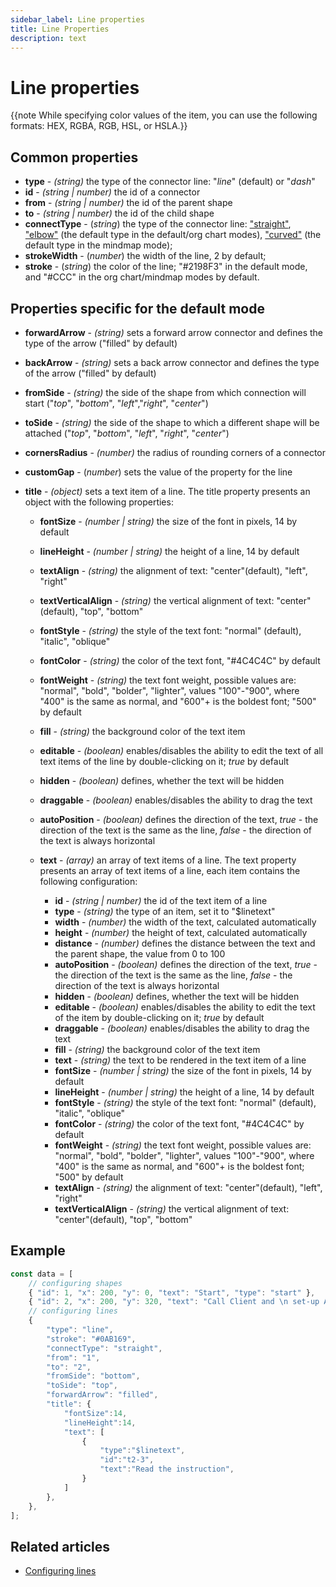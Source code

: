 ```yaml
---
sidebar_label: Line properties
title: Line Properties 
description: text
---
```


# Line properties

{{note While specifying color values of the item, you can use the following formats: HEX, RGBA, RGB, HSL, or HSLA.}}

## Common properties

- **type** - *(string)* the type of the connector line: "*line*" (default) or "*dash*"
- **id** - *(string | number)*  the id of a connector
- **from** - *(string | number)* the id of the parent shape
- **to** - *(string | number)* the id of the child shape
- **connectType** - (*string*) the type of the connector line: ["straight"](../../lines/index/#lines-in-the-default-mode), ["elbow"](../../lines/index/#lines-in-the-org-chart-mode) (the default type in the default/org chart modes), ["curved"](../../lines/index/#lines-in-the-mindmap-mode) (the default type in the mindmap mode);
- **strokeWidth** - (*number*) the width of the line, 2 by default;
- **stroke** - (*string*) the color of the line; "#2198F3" in the default mode, and "#CCC" in the org chart/mindmap modes by default.

## Properties specific for the default mode

- **forwardArrow** - *(string)* sets a forward arrow connector and defines the type of the arrow ("filled" by default)
- **backArrow** - *(string)* sets a back arrow connector and defines the type of the arrow ("filled" by default)
- **fromSide** - *(string)* the side of the shape from which connection will start ("*top*", "*bottom*", "*left*","*right*", "*center*")
- **toSide** - *(string)* the side of the shape to which a different shape will be attached ("*top*", "*bottom*", "*left*", "*right*", "*center*")
- **cornersRadius** - *(number)* the radius of rounding corners of a connector
- **customGap** - (*number*) sets the value of the [](../api/diagram/linegap_property.md) property for the line
- **title** - *(object)* sets a text item of a line. The title property presents an object with the following properties:

  - **fontSize** - *(number | string)* the size of the font in pixels, 14 by default
  - **lineHeight** - *(number | string)* the height of a line, 14 by default
  - **textAlign** - *(string)* the alignment of text: "center"(default), "left", "right"
  - **textVerticalAlign** - *(string)* the vertical alignment of text: "center"(default), "top", "bottom"
  - **fontStyle** - *(string)* the style of the text font: "normal" (default), "italic", "oblique"
  - **fontColor** - *(string)* the color of the text font, "#4C4C4C" by default
  - **fontWeight** - *(string)* the text font weight, possible values are: "normal", "bold", "bolder", "lighter", values "100"-"900", where "400" is the same as normal, and "600"+ is the boldest font; "500" by default
  - **fill** - *(string)* the background color of the text item
  - **editable** - *(boolean)* enables/disables the ability to edit the text of all text items of the line by double-clicking on it; *true* by default
  - **hidden** - *(boolean)* defines, whether the text will be hidden
  - **draggable** - *(boolean)* enables/disables the ability to drag the text
  - **autoPosition** - *(boolean)* defines the direction of the text, *true* - the direction
 of the text is the same as the line, *false* - the direction of the text is always horizontal
  - **text** - *(array)* an array of text items of a line. The text property presents an array of text items of a line, each item contains the following configuration:

    - **id** - *(string | number)* the id of the text item of a line
    - **type** - *(string)* the type of an item, set it to "$linetext"
    - **width** - *(number)* the width of the text, calculated automatically
    - **height** - *(number)* the height of text, calculated automatically
    - **distance** - *(number)* defines the distance between the text and the parent shape, the value from 0 to 100
    - **autoPosition** - *(boolean)* defines the direction of the text, *true* - the direction
 of the text is the same as the line, *false* - the direction of the text is always horizontal
    - **hidden** - *(boolean)* defines, whether the text will be hidden
    - **editable** - *(boolean)* enables/disables the ability to edit the text of the item by double-clicking on it; *true* by default
    - **draggable** - *(boolean)* enables/disables the ability to drag the text
    - **fill** - *(string)* the background color of the text item
    - **text** - *(string)* the text to be rendered in the text item of a line
    - **fontSize** - *(number | string)*  the size of the font in pixels, 14 by default
    - **lineHeight** - *(number | string)* the height of a line, 14 by default
    - **fontStyle** - *(string)* the style of the text font: "normal" (default), "italic", "oblique"
    - **fontColor** - *(string)* the color of the text font, "#4C4C4C" by default
    - **fontWeight** - *(string)* the text font weight, possible values are: "normal", "bold", "bolder", "lighter", values "100"-"900", where "400" is the same as normal, and "600"+ is the boldest font; "500" by default
    - **textAlign** - *(string)* the alignment of text: "center"(default), "left", "right"
    - **textVerticalAlign** - *(string)* the vertical alignment of text: "center"(default), "top", "bottom"

## Example

~~~js
const data = [
    // configuring shapes
    { "id": 1, "x": 200, "y": 0, "text": "Start", "type": "start" },
    { "id": 2, "x": 200, "y": 320, "text": "Call Client and \n set-up Appointment", "type": "process" },
    // configuring lines
    {
        "type": "line",
        "stroke": "#0AB169",
        "connectType": "straight",
        "from": "1",
        "to": "2",
        "fromSide": "bottom",
        "toSide": "top",
        "forwardArrow": "filled",
        "title": {
            "fontSize":14,
            "lineHeight":14,
            "text": [
                {
                    "type":"$linetext",
                    "id":"t2-3",
                    "text":"Read the instruction",
                }
            ]
        },
    },
];
~~~

## Related articles

- [Configuring lines](../../lines/index/)